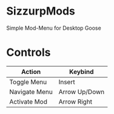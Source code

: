 # SizzurpMods
Simple Mod-Menu for Desktop Goose

# Controls
| Action        | Keybind       |
| ------------- | ------------- |
| Toggle Menu   | Insert        |
| Navigate Menu | Arrow Up/Down |
| Activate Mod  | Arrow Right   |
